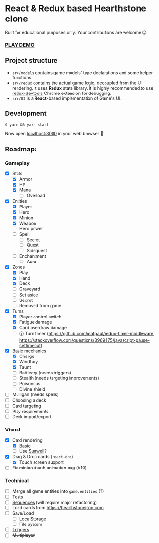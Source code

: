 # React & Redux based Hearthstone clone
Built for educational purposes only. Your contributions are welcome 😉

### [PLAY DEMO](https://zernie.com/typescript-redux-card-game/)

## Project structure
* `src/models` contains game models' type declarations and some helper functions.
* `src/redux` contains the actual game logic, decoupled from the UI rendering. It uses **Redux** state library.
   It is highly recommended to use [redux-devtools](https://github.com/reduxjs/redux-devtools) Chrome extension for debugging.
* `src/UI` is a **React**-based implementation of Game's UI.

## Development
    $ yarn && yarn start

Now open [localhost:3000](http://localhost:3000) in your web browser :tada:

## Roadmap:

### Gameplay
* [x] Stats
  * [x] Armor
  * [x] HP
  * [x] Mana
    * [ ] Overload
* [x] Entities
    * [x] Player
    * [x] Hero
    * [x] Minion
    * [x] Weapon
    * [ ] Hero power
    * [ ] Spell
        * [ ] Secret
        * [ ] Quest
        * [ ] Sidequest
    * [ ] Enchantment
        * [ ] Aura
* [x] Zones
    * [x] Play
    * [x] Hand
    * [x] Deck
    * [ ] Graveyard
    * [ ] Set aside
    * [ ] Secret
    * [ ] Removed from game            
* [x] Turns
  * [x] Player control switch
  * [x] Fatigue damage
  * [x] Card overdraw damage
  * [ ] 🕡 Turn timer
    (https://github.com/matpaul/redux-timer-middleware, https://stackoverflow.com/questions/3969475/javascript-pause-settimeout)
* [x] Basic mechanics
  * [x] Charge
  * [x] Windfury
  * [x] Taunt
  * [ ] Battlecry (needs triggers)
  * [ ] Stealth (needs targeting improvements)
  * [ ] Poisonous
  * [ ] Divine shield
* [ ] Mulligan (needs spells)
* [ ] Choosing a deck
* [ ] Card targeting
* [ ] Play requirements
* [ ] Deck import/export

### Visual
* [x] Card rendering
  * [x] Basic
  * [ ] Use [Sunwell](https://github.com/HearthSim/Sunwell)?
* [x] Drag & Drop cards (`react-dnd`)
    * [x] Touch screen support
* [ ] Fix minion death animation bug (#10)

### Technical
* [ ] Merge all game entities into `game.entities` (?)
* [ ] Tests
* [ ] [Sequences](https://hearthstone.gamepedia.com/Advanced_rulebook#Advanced_mechanics_101_.28READ_THIS_FIRST.29) (will require major refactoring)
* [ ] Load cards from https://hearthstonejson.com
* [ ] Save/Load
  * [ ] LocalStorage
  * [ ] File system
* [ ] [Triggers](https://hearthstone.gamepedia.com/Triggered_effect)
* [ ] ~~Multiplayer~~
